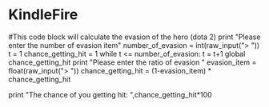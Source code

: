 # KindleFire

#This code block will calculate the evasion of the hero (dota 2)
print "Please enter the number of evasion item"
number_of_evasion = int(raw_input("> "))
t = 1 
chance_getting_hit = 1 
while t <= number_of_evasion:
        t = t+1 
        global chance_getting_hit
        print "Please enter the ratio of evasion "
        evasion_item = float(raw_input("> "))
        chance_getting_hit = (1-evasion_item) * chance_getting_hit
        
        
print "The chance of you getting hit: ",chance_getting_hit*100
